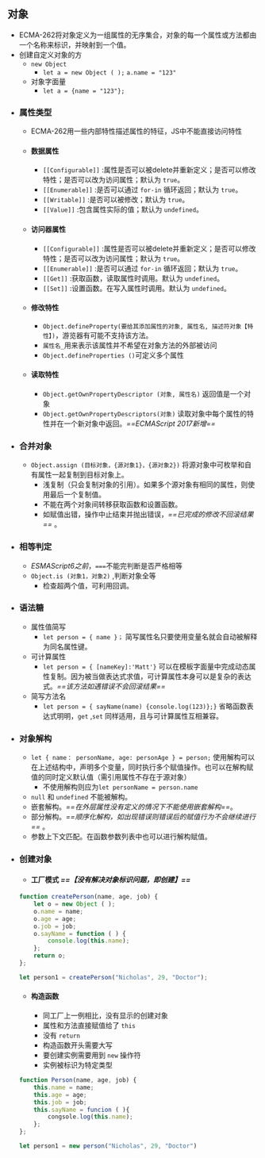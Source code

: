 ## 对象
- ECMA-262将对象定义为一组属性的无序集合，对象的每一个属性或方法都由一个名称来标识，并映射到一个值。
- 创建自定义对象的方
	- `new Object`
		- `let a = new Object ( );` `a.name = "123"`
	- 对象字面量
		- `let a = {name = "123"};`
- ### 属性类型
	- ECMA-262用一些内部特性描述属性的特征，JS中不能直接访问特性
	- #### 数据属性
		- `[[Configurable]]` :属性是否可以被delete并重新定义；是否可以修改特性；是否可以改为访问属性；默认为 `true`。
		- `[[Enumerable]]` :是否可以通过 `for-in` 循环返回；默认为 `true`。
		- `[[Writable]]` :是否可以被修改；默认为 `true`。
		- `[[Value]]` :包含属性实际的值；默认为 `undefined`。
	- #### 访问器属性
		- `[[Configurable]]` :属性是否可以被delete并重新定义；是否可以修改特性；是否可以改为访问属性；默认为 `true`。
		-  `[[Enumerable]]` :是否可以通过 `for-in` 循环返回；默认为 `true`。
		- `[[Get]]` :获取函数，读取属性时调用。默认为 `undefined`。
		- `[[Set]]` :设置函数。在写入属性时调用。默认为 `undefined`。
	- #### 修改特性
		- `Object.defineProperty(要给其添加属性的对象, 属性名, 描述符对象【特性】)`，游览器有可能不支持该方法。
		- `属性名_`用来表示该属性并不希望在对象方法的外部被访问
		- `Object.defineProperties ()`可定义多个属性
	- #### 读取特性
		- `Object.getOwnPropertyDescriptor (对象, 属性名)` 返回值是一个对象
		- `Object.getOwnPropertyDescriptors(对象)` 读取对象中每个属性的特性并在一个新对象中返回。*==ECMAScript 2017新增==*
- ### 合并对象
	- `Object.assign (目标对象，{源对象1}，{源对象2})` 将源对象中可枚举和自有属性一起复制到目标对象上。
		- 浅复制（只会复制对象的引用）。如果多个源对象有相同的属性，则使用最后一个复制值。
		- 不能在两个对象间转移获取函数和设置函数。
		- 如赋值出错，操作中止结束并抛出错误，*==已完成的修改不回滚结果==* 。
- ### 相等判定
	- *ESMAScript6之前*，`===`不能完判断是否严格相等
	- `Object.is (对象1，对象2)` ,判断对象全等
		- 检查超两个值，可利用回调。
- ### 语法糖
	- 属性值简写
		- `let person = { name }；` 简写属性名只要使用变量名就会自动被解释为同名属性键。
	- 可计算属性
		- `let person = { [nameKey]:'Matt'}` 可以在模板字面量中完成动态属性复制。因为被当做表达式求值，可计算属性本身可以是复杂的表达式。*==该方法如遇错误不会回滚结果==*
	- 简写方法名
		- `let person = { sayName(name) {console.log(123)};}` 省略函数表达式明明，`get` ,`set` 同样适用，且与可计算属性互相兼容。
- ### 对象解构
	- `let { name： personName, age: personAge } = person;` 使用解构可以在上述结构中，声明多个变量，同时执行多个赋值操作。也可以在解构赋值的同时定义默认值（需引用属性不存在于源对象）
		- 不使用解构则应为`let personName = person.name` 
	- `null` 和 `undefined` 不能被解构。
	- 嵌套解构。*==在外层属性没有定义的情况下不能使用嵌套解构==*。
	- 部分解构。*==顺序化解构，如出现错误则错误后的赋值行为不会继续进行==* 。
	- 参数上下文匹配。在函数参数列表中也可以进行解构赋值。
- ### 创建对象
	- #### 工厂模式 *==【没有解决对象标识问题，即创建】==*
	```jsx
	function createPerson(name, age, job) {
		let o = new Object ( );
		o.name = name;
		o.age = age;
		o.job = job;
		o.sayName = function ( ) {
			console.log(this.name);
		};
		return o;
	};
	
	let person1 = createPerson("Nicholas", 29, "Doctor");
	```
	- #### 构造函数
		- 同工厂上一例相比，没有显示的创建对象
		- 属性和方法直接赋值给了 `this`
		- 没有 `return`
		- 构造函数开头需要大写
		- 要创建实例需要用到 `new` 操作符
		- 实例被标识为特定类型
	```jsx
	function Person(name, age, job) {
		this.name = name;
		this.age = age;
		this.job = job;
		this.sayName = funcion ( ){
			congsole.log(this.name);
		};
	};
	
	let person1 = new person("Nicholas", 29, "Doctor")
	``` 
